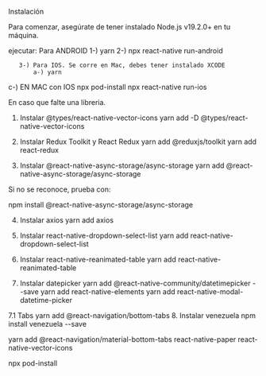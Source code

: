 Instalación

Para comenzar, asegúrate de tener instalado Node.js v19.2.0+ en tu máquina.

ejecutar: 
          Para ANDROID
       1-) yarn
       2-) npx react-native run-android

       3-) Para IOS. Se corre en Mac, debes tener instalado XCODE
           a-) yarn
c-) EN MAC con IOS
npx pod-install
npx react-native run-ios


En caso que falte una libreria.

1. Instalar @types/react-native-vector-icons
yarn add -D @types/react-native-vector-icons

2. Instalar Redux Toolkit y React Redux
yarn add @reduxjs/toolkit
yarn add react-redux

3. Instalar @react-native-async-storage/async-storage
yarn add @react-native-async-storage/async-storage

Si no se reconoce, prueba con:

npm install @react-native-async-storage/async-storage

4. Instalar axios
yarn add axios

5. Instalar react-native-dropdown-select-list
yarn add react-native-dropdown-select-list

6. Instalar react-native-reanimated-table
yarn add react-native-reanimated-table

7. Instalar datepicker
yarn add @react-native-community/datetimepicker --save
yarn add react-native-elements
yarn add react-native-modal-datetime-picker

7.1 Tabs
yarn add @react-navigation/bottom-tabs
8. Instalar venezuela
npm install venezuela --save

yarn add @react-navigation/material-bottom-tabs react-native-paper react-native-vector-icons

npx pod-install